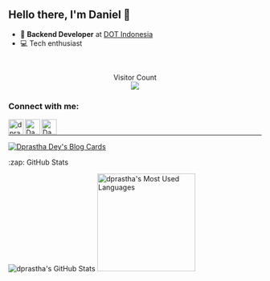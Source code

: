 ## Hello there, I'm Daniel 👋

- 💼 **Backend Developer** at [DOT Indonesia](https://www.dot.co.id/)
- 💻 Tech enthusiast

<br/>

<p align="center"> 
  Visitor Count<br>
  <img src="https://profile-counter.glitch.me/dprastha/count.svg" />
</p>

### Connect with me:

[<img align="left" alt="dprastha.github.io" width="30px" src="https://w7.pngwing.com/pngs/285/477/png-transparent-web-development-web-design-internet-web-hosting-service-world-wide-web-logo-symmetry-sphere-thumbnail.png" />][website]
[<img align="left" alt="Daniel Prastha | LinkedIn" width="30px" src="https://upload.wikimedia.org/wikipedia/commons/thumb/c/ca/LinkedIn_logo_initials.png/768px-LinkedIn_logo_initials.png" />][linkedin]
[<img align="left" alt="Daniel Prastha | Medium" width="30px" src="https://www.smashclay.com/wp-content/uploads/2020/06/medium_2017_monogram-circle.png" />][linkedin]

<br/>

---

[![Dprastha Dey's Blog Cards](https://github-cards-external-blogs.souravdey777.vercel.app/getMediumBlogs?username=dprastha&type=horizontal)](https://medium.com/@dprastha)

<div align="left">
<p>:zap: GitHub Stats</p>
<img alt="dprastha's GitHub Stats" src="https://github-readme-stats.vercel.app/api?username=dprastha&show_icons=true&hide_border=true" />
<img alt="dprastha's Most Used Languages" src="https://github-readme-stats.vercel.app/api/top-langs/?username=dprastha&layout=compact" height="195"
></img>
</div>

[website]: https://dprastha.github.io/
[instagram]: https://www.instagram.com/danielprasthaa/
[linkedin]: https://www.linkedin.com/in/danielprastha/
[medium]: https://medium.com/@dprastha

